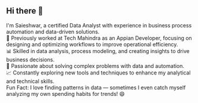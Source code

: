 ## Hi there 👋

I'm Saieshwar, a certified Data Analyst with experience in business process automation and data-driven solutions.\
💼 Previously worked at Tech Mahindra as an Appian Developer, focusing on designing and optimizing workflows to improve operational efficiency.\
📊 Skilled in data analysis, process modeling, and creating insights to drive business decisions.\
🚀 Passionate about solving complex problems with data and automation.\
📈 Constantly exploring new tools and techniques to enhance my analytical and technical skills.\
Fun Fact: I love finding patterns in data — sometimes I even catch myself analyzing my own spending habits for trends! 😄

